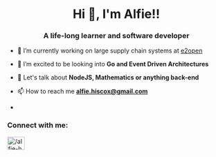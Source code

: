 <h1 align="center">Hi 👋, I'm Alfie!!</h1>
<h3 align="center">A life-long learner and software developer</h3>

- 🔭 I’m currently working on large supply chain systems at [e2open](https://www.e2open.com/)

- 🌱 I’m excited to be looking into **Go and Event Driven Architectures**

- 💬 Let's talk about **NodeJS, Mathematics or anything back-end**

- 📫 How to reach me **alfie.hiscox@gmail.com**
- 
<h3 align="left">Connect with me:</h3>
<p align="left">
<a href="https://linkedin.com/in//alfie-h" target="blank"><img align="center" src="https://cdn.jsdelivr.net/npm/simple-icons@3.0.1/icons/linkedin.svg" alt="/alfie-h" height="30" width="40" /></a>
</p>
